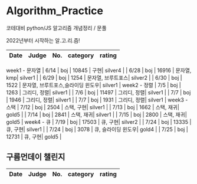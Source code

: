 # Algorithm_Practice
코테대비 python/JS 알고리즘 개념정리 / 문풀

2022년부터 시작하는 알.고.리.즘!

| Date |   Judge   | No. | category | rating |
| :---: | :-----: | :------: | :------: | :------: |
week1 - 문자열
| 6/14 | boj | 10845 | 구현| silver4 |
| 6/28 | boj | 16916 | 문자열, kmp| silver1 |
| 6/29 | boj | 1254 | 문자열, 브루트포스| silver2 |
| 6/30 | boj | 1522 | 문자열, 브루트포스,슬라이딩 윈도우| silver1 |
week2 - 정렬
| 7/5 | boj | 1263 | 그리디, 정렬| silver1 |
| 7/6 | boj | 11497 | 그리디, 정렬| silver1 |
| 7/7 | boj | 1946 | 그리디, 정렬| silver1 |
| 7/7 | boj | 1931 | 그리디, 정렬| silver1 |
week3 - 스택
| 7/12 | boj | 2504 | 스택, 구현| silver1 |
| 7/13 | boj | 1662 | 스택, 재귀| gold5 |
| 7/14 | boj | 2841 | 스택, 재귀| silver1 |
| 7/15 | boj | 2800 | 스택, 재귀| gold5 |
week4 - 큐
| 7/19 | boj | 17503 | 큐, 구현| silver2 |
| 7/24 | boj | 13335 | 큐, 구현| silver1 |
| 7/24 | boj | 3078 | 큐, 슬라이딩 윈도우| gold4 |
| 7/25 | boj | 12731 | 큐, 구현| gold5 |

## 구름먼데이 챌린지
| Date |   Judge   | No. | category | rating |
| :---: | :-----: | :------: | :------: | :------: |
